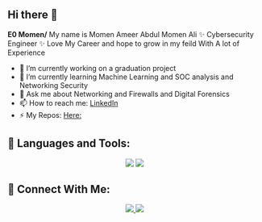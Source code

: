 ## Hi there 👋


**E0 Momen/** My name is Momen Ameer Abdul Momen Ali ✨ Cybersecurity Engineer ✨ Love My Career and hope to grow in my feild With A lot of Experience

- 🔭 I’m currently working on a graduation project
- 🌱 I’m currently learning Machine Learning and SOC analysis and Networking Security
- 💬 Ask me about Networking and Firewalls and Digital Forensics
- 📫 How to reach me: <a href="https://www.linkedin.com/in/momen-ameer-7b3032233">LinkedIn</a>
- ⚡ My Repos: <a href="https://github.com/E0xMomen?tab=repositories">Here:</a>


## 🚀 Languages and Tools:
<div align="center">
    <img src="https://skillicons.dev/icons?i=kali,linux,github,vscode,obsidian"/>
    <img src="https://skillicons.dev/icons?i=python,php,java,redhat,mysql,html,css," /><br>
</div>


## 🤝 Connect With Me:

<div align="center">
    <a href="www.linkedin.com/in/momen-ameer-7b3032233" target="_blank">
        <img src="https://img.shields.io/badge/LinkedIn-0077B5?style=for-the-badge&logo=linkedin&logoColor=white" target="_blank" />
    </a>
  <a href="mailto:momenameer110@gmail.com">
    <img src="https://img.shields.io/badge/Gmail-333333?style=for-the-badge&logo=gmail&logoColor=red" />
  </a>
</div>

